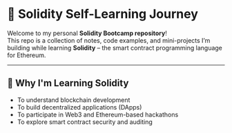 # 🧠 Solidity Self-Learning Journey

Welcome to my personal **Solidity Bootcamp repository**!  
This repo is a collection of notes, code examples, and mini-projects I’m building while learning **Solidity** 
– the smart contract programming language for Ethereum.

---
## 🚀 Why I'm Learning Solidity

- To understand blockchain development
- To build decentralized applications (DApps)
- To participate in Web3 and Ethereum-based hackathons
- To explore smart contract security and auditing
